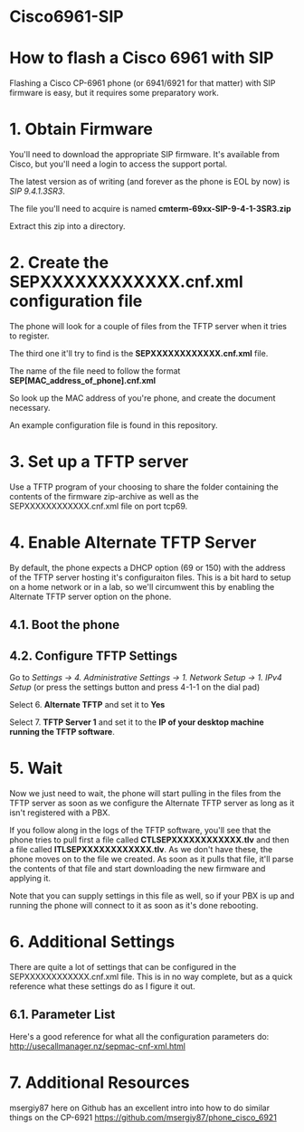 # Cisco6961-SIP
# How to flash a Cisco 6961 with SIP

Flashing a Cisco CP-6961 phone (or 6941/6921 for that matter) with SIP firmware is easy, but it requires some preparatory work.

# 1. Obtain Firmware

You'll need to download the appropriate SIP firmware. It's available from Cisco, but you'll need a login to access the support portal. 

The latest version as of writing (and forever as the phone is EOL by now) is *SIP 9.4.1.3SR3*. 

The file you'll need to acquire is named **cmterm-69xx-SIP-9-4-1-3SR3.zip**

Extract this zip into a directory.

# 2. Create the SEPXXXXXXXXXXXX.cnf.xml configuration file

The phone will look for a couple of files from the TFTP server when it tries to register. 

The third one it'll try to find is the **SEPXXXXXXXXXXXX.cnf.xml** file. 

The name of the file need to follow the format **SEP[MAC_address_of_phone].cnf.xml** 

So look up the MAC address of you're phone, and create the document necessary. 

An example configuration file is found in this repository.

# 3. Set up a TFTP server

Use a TFTP program of your choosing to share the folder containing the contents of the firmware zip-archive as well as the SEPXXXXXXXXXXXX.cnf.xml file on port tcp69. 

# 4. Enable Alternate TFTP Server

By default, the phone expects a DHCP option (69 or 150) with the address of the TFTP server hosting it's configuraiton files. This is a bit hard to setup on a home network or in a lab, so we'll circumwent this by enabling the Alternate TFTP server option on the phone.

## 4.1. Boot the phone

## 4.2. Configure TFTP Settings

Go to *Settings -> 4. Administrative Settings -> 1. Network Setup -> 1. IPv4 Setup* (or press the settings button and press 4-1-1 on the dial pad)

Select 6. **Alternate TFTP** and set it to **Yes**

Select 7. **TFTP Server 1** and set it to the **IP of your desktop machine running the TFTP software**. 

# 5. Wait

Now we just need to wait, the phone will start pulling in the files from the TFTP server as soon as we configure the Alternate TFTP server as long as it isn't registered with a PBX.

If you follow along in the logs of the TFTP software, you'll see that the phone tries to pull first a file called **CTLSEPXXXXXXXXXXXX.tlv** and then a file called **ITLSEPXXXXXXXXXXXX.tlv**. 
As we don't have these, the phone moves on to the file we created. As soon as it pulls that file, it'll parse the contents of that file and start downloading the new firmware and applying it. 

Note that you can supply settings in this file as well, so if your PBX is up and running the phone will connect to it as soon as it's done rebooting. 

# 6. Additional Settings

There are quite a lot of settings that can be configured in the SEPXXXXXXXXXXXX.cnf.xml file. This is in no way complete, but as a quick reference what these settings do as I figure it out.

## 6.1. Parameter List

Here's a good reference for what all the configuration parameters do: http://usecallmanager.nz/sepmac-cnf-xml.html

# 7. Additional Resources

msergiy87 here on Github has an excellent intro into how to do similar things on the CP-6921 https://github.com/msergiy87/phone_cisco_6921

